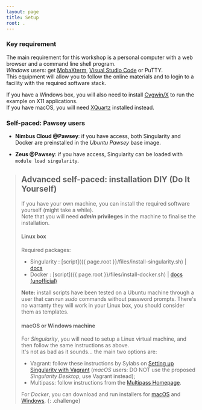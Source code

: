 ```yaml
---
layout: page
title: Setup
root: .
---
```



### Key requirement

The main requirement for this workshop is a personal computer with a web browser and a command line shell program.  
*Windows* users: get [MobaXterm](https://mobaxterm.mobatek.net/download-home-edition.html), [Visual Studio Code](https://code.visualstudio.com/) or PuTTY.  
This equipment will allow you to follow the online materials and to login to a facility with the required software stack.

If you have a Windows box, you will also need to install [Cygwin/X](https://x.cygwin.com) to run the example on X11 applications.  
If you have macOS, you will need [XQuartz](https://www.xquartz.org) installed instead.


### Self-paced: Pawsey users

* **Nimbus Cloud @Pawsey**: if you have access, both Singularity and Docker are preinstalled in the *Ubuntu Pawsey* base image.
<!-- Test: Ubuntu 18.04 VM with 2 cores, 6 GB RAM, 40 GB disk -->

* **Zeus @Pawsey**: if you have access, Singularity can be loaded with `module load singularity`. 


> ## Advanced self-paced: installation DIY (Do It Yourself)
> 
> If you have your own machine, you can install the required software yourself (might take a while).  
> Note that you will need ***admin* privileges** in the machine to finalise the installation.
> 
> #### Linux box
> 
> Required packages:
> - Singularity : [script]({{ page.root }}/files/install-singularity.sh) \| [docs](https://sylabs.io/guides/3.5/user-guide/quick_start.html)
> - Docker : [script]({{ page.root }}/files/install-docker.sh) \| [docs (unofficial)](https://www.itzgeek.com/how-tos/linux/ubuntu-how-tos/how-to-install-docker-on-ubuntu-18-04-lts-bionic-beaver.html)
> 
> **Note:** install scripts have been tested on a Ubuntu machine through a user that can run *sudo* commands without password prompts. There's no warranty they will work in your Linux box, you should consider them as templates.
> 
> #### macOS or Windows machine
> 
> For *Singularity*, you will need to setup a Linux virtual machine, and then follow the same instructions as above.  
> It's not as bad as it sounds... the main two options are:
>   - Vagrant: follow these instructions by Sylabs on [Setting up Singularity with Vagrant](https://sylabs.io/guides/3.5/admin-guide/installation.html#installation-on-windows-or-mac) (*macOS* users: DO NOT use the proposed *Singularity Desktop*, use Vagrant instead);
>   - Multipass: follow instructions from the [Multipass Homepage](https://multipass.run).
> 
> For *Docker*, you can download and run installers for [macOS](https://hub.docker.com/editions/community/docker-ce-desktop-mac/) and [Windows](https://hub.docker.com/editions/community/docker-ce-desktop-windows/).
{: .challenge}
